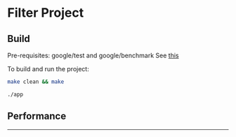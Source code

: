 # Filter Project

## Build

Pre-requisites: google/test and google/benchmark
See [this](./installation-google-test-and-benchmark.md)

To build and run the project:

```sh
make clean && make

./app
```

## Performance

-------------
